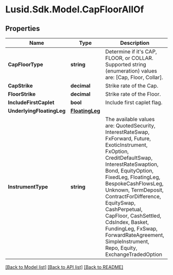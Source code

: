 # Lusid.Sdk.Model.CapFloorAllOf

## Properties

Name | Type | Description | Notes
------------ | ------------- | ------------- | -------------
**CapFloorType** | **string** | Determine if it&#39;s CAP, FLOOR, or COLLAR.  Supported string (enumeration) values are: [Cap, Floor, Collar]. | 
**CapStrike** | **decimal** | Strike rate of the Cap. | 
**FloorStrike** | **decimal** | Strike rate of the Floor. | 
**IncludeFirstCaplet** | **bool** | Include first caplet flag. | 
**UnderlyingFloatingLeg** | [**FloatingLeg**](FloatingLeg.md) |  | 
**InstrumentType** | **string** | The available values are: QuotedSecurity, InterestRateSwap, FxForward, Future, ExoticInstrument, FxOption, CreditDefaultSwap, InterestRateSwaption, Bond, EquityOption, FixedLeg, FloatingLeg, BespokeCashFlowsLeg, Unknown, TermDeposit, ContractForDifference, EquitySwap, CashPerpetual, CapFloor, CashSettled, CdsIndex, Basket, FundingLeg, FxSwap, ForwardRateAgreement, SimpleInstrument, Repo, Equity, ExchangeTradedOption | 

[[Back to Model list]](../README.md#documentation-for-models) [[Back to API list]](../README.md#documentation-for-api-endpoints) [[Back to README]](../README.md)

